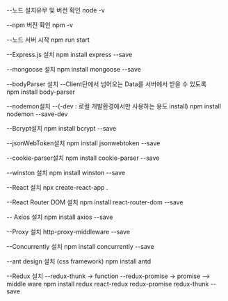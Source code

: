 --노드 설치유무 및 버전 확인
node -v

--npm 버전 확인
npm -v

--노드 서버 시작
npm run start

--Express.js 설치
npm install express --save

--mongoose 설치
npm install mongoose --save

--bodyParser 설치
--Client단에서 넘어오는 Data를 서버에서 받을 수 있도록  
npm install body-parser

--nodemon설치 
--(-dev : 로컬 개발환경에서만 사용하는 용도 install)
npm install nodemon --save-dev

--Bcrypt설치
npm install bcrypt --save

--jsonWebToken설치
npm install jsonwebtoken --save

--cookie-parser설치
npm install cookie-parser --save

--winston 설치
npm install winston --save

--React 설치
npx create-react-app .

--React Router DOM 설치
npm install react-router-dom --save

-- Axios 설치
npm install axios --save

--Proxy 설치
http-proxy-middleware --save

--Concurrently 설치
npm install concurrently --save

--ant design 설치 (css framework)
npm install antd

--Redux 설치
--redux-thunk -> function
--redux-promise -> promise
    --> middle ware
npm install redux react-redux redux-promise redux-thunk --save
